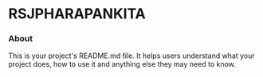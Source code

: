 RSJPHARAPANKITA
===============

### About

This is your project's README.md file. It helps users understand what your
project does, how to use it and anything else they may need to know.